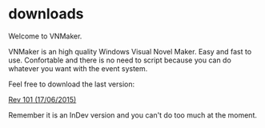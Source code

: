 # downloads
Welcome to VNMaker.

VNMaker is an high quality Windows Visual Novel Maker. Easy and fast to use. Confortable and there is no need to script 	because you can do whatever you want with the event system.

Feel free to download the last version:

[Rev 101 (17/06/2015)](http://url.com)

Remember it is an InDev version and you can't do too much at the moment.
